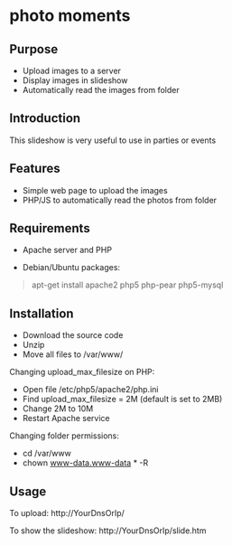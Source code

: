 photo moments
========

Purpose
------------

- Upload images to a server
- Display images in slideshow
- Automatically read the images from folder

Introduction
------------

This slideshow is very useful to use in parties or events

Features
------------

- Simple web page to upload the images
- PHP/JS to automatically read the photos from folder

Requirements
------------
- Apache server and PHP

- Debian/Ubuntu packages:
> apt-get install apache2 php5 php-pear php5-mysql 

Installation
------------

- Download the source code
- Unzip
- Move all files to /var/www/

Changing upload_max_filesize on PHP:

- Open file /etc/php5/apache2/php.ini
- Find upload_max_filesize = 2M (default is set to 2MB)
- Change 2M to 10M
- Restart Apache service

Changing folder permissions:

- cd /var/www
- chown www-data.www-data * -R

Usage
-----

To upload:
http://YourDnsOrIp/

To show the slideshow:
http://YourDnsOrIp/slide.htm
